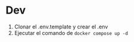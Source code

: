 



# Dev

1. Clonar el .env.template y crear el .env
2. Ejecutar el comando de ``` docker compose up -d ```